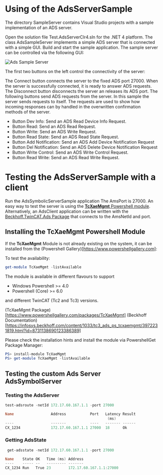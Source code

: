 ﻿# Using of the AdsServerSample

The directory SampleServer contains Visual Studio projects with a sample implementation of an ADS server.

Open the solution file Test.AdsServerClr4.sln for the .NET 4 platform. The class AdsSampleServer implements a simple ADS server that is connected with a simple GUI.
Build and start the sample application.
The sample server can be controlled via the following GUI:

![Ads Sample Server](/SampleServer.png)

The first two buttons on the left control the connectivity of the server:

The Connect button connects the server to the fixed ADS port 27000. When the server is successfully connected, it is ready to answer ADS requests.
The Disconnect button disconnects the server an releases its ADS port.
The following buttons send ADS requests from the server. In this sample the server sends requests to itself. The requests are used to show how incoming responses can by handled in the overwritten confirmation methods of the server.

- Button Dev Info: Send an ADS Read Device Info Request.
- Button Read: Send an ADS Read Request.
- Button Write: Send an ADS Write Request.
- Button Read State: Send an ADS Read State Request.
- Button Add Notification: Send an ADS Add Device Notification Request
- Button Del Notification: Send an ADS Delete Device Notification Request
- Button Write Control: Send an ADS Write Control Request.
- Button Read Write: Send an ADS Read Write Request.


# Testing the AdsServerSample with a client

Run the AdsSymbolicServerSample application
The AmsPort is 27000. An easy way to test the server is using the [**TcXaeMgmt** Powershell module](https://www.powershellgallery.com/packages/TcXaeMgmt).
Alternatively, an AdsClient application can be written with the
[Beckhoff.TwinCAT.Ads Package](https://www.nuget.org/packages/Beckhoff.TwinCAT.Ads/)
 that connects to the AmsNetId and port.

## Installing the **TcXaeMgmt** Powershell Module
If the **TcXaeMgmt** Module is not already existing on the system, it 
can be installed from the (Powershell Gallery)[https://www.powershellgallery.com]:

To test the availability:
```powershell
get-module TcXaeMgmt -listAvailable
```

The module is available in different flavours to support
- Windows Powershell >= 4.0
- Powershell (Core) >= 6.0

and different TwinCAT (Tc2 and Tc3) versions.

(TcXaeMgmt Package)[https://www.powershellgallery.com/packages/TcXaeMgmt]
(Beckhoff Documentation)[https://infosys.beckhoff.com/content/1033/tc3_ads_ps_tcxaemgmt/3972231819.html?id=8731138690123386389]

Please check the installation hints and install the module via PowershellGet Package Manager:
```powershell
PS> install-module TcXaeMgmt
PS> get-module TcXaeMgmt -listAvailable
```
## Testing the custom Ads Server **AdsSymbolServer**
### Testing the AdsServer
```powershell
test-adsroute -netId 172.17.60.167.1.1 -port 27000

Name                 Address           Port   Latency Result
                                               (ms)
----                 -------           ----   ------- ------
CX_1234              172.17.60.167.1.1 27000  18      Ok
```
### Getting AdsState
```powershell
 get-adsstate -netId 172.17.60.167.1.1 -port 27000

Name    State OK   Time (ms) Address
----    ----- --   --------- -------
CX_1234 Run   True 23        172.17.60.167.1.1:27000
```
